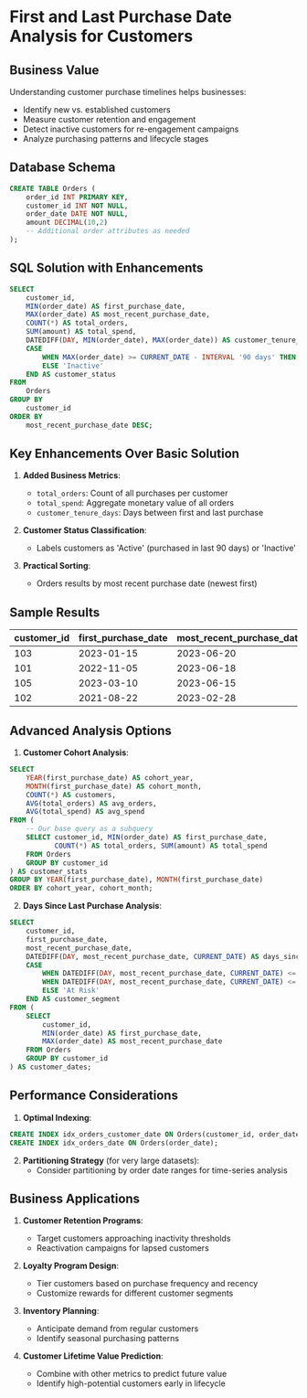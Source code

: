 # First and Last Purchase Date Analysis for Customers

## Business Value
Understanding customer purchase timelines helps businesses:
- Identify new vs. established customers
- Measure customer retention and engagement
- Detect inactive customers for re-engagement campaigns
- Analyze purchasing patterns and lifecycle stages

## Database Schema
```sql
CREATE TABLE Orders (
    order_id INT PRIMARY KEY,
    customer_id INT NOT NULL,
    order_date DATE NOT NULL,
    amount DECIMAL(10,2)
    -- Additional order attributes as needed
);
```

## SQL Solution with Enhancements

```sql
SELECT 
    customer_id,
    MIN(order_date) AS first_purchase_date,
    MAX(order_date) AS most_recent_purchase_date,
    COUNT(*) AS total_orders,
    SUM(amount) AS total_spend,
    DATEDIFF(DAY, MIN(order_date), MAX(order_date)) AS customer_tenure_days,
    CASE 
        WHEN MAX(order_date) >= CURRENT_DATE - INTERVAL '90 days' THEN 'Active'
        ELSE 'Inactive' 
    END AS customer_status
FROM 
    Orders
GROUP BY 
    customer_id
ORDER BY 
    most_recent_purchase_date DESC;
```

## Key Enhancements Over Basic Solution

1. **Added Business Metrics**:
   - `total_orders`: Count of all purchases per customer
   - `total_spend`: Aggregate monetary value of all orders
   - `customer_tenure_days`: Days between first and last purchase

2. **Customer Status Classification**:
   - Labels customers as 'Active' (purchased in last 90 days) or 'Inactive'

3. **Practical Sorting**:
   - Orders results by most recent purchase date (newest first)

## Sample Results

| customer_id | first_purchase_date | most_recent_purchase_date | total_orders | total_spend | customer_tenure_days | customer_status |
|-------------|---------------------|---------------------------|--------------|-------------|----------------------|-----------------|
| 103         | 2023-01-15          | 2023-06-20                | 12           | 1450.00     | 156                  | Active          |
| 101         | 2022-11-05          | 2023-06-18                | 8            | 890.50      | 225                  | Active          |
| 105         | 2023-03-10          | 2023-06-15                | 5            | 420.00      | 97                   | Active          |
| 102         | 2021-08-22          | 2023-02-28                | 23           | 3100.75     | 555                  | Inactive        |

## Advanced Analysis Options

1. **Customer Cohort Analysis**:
```sql
SELECT
    YEAR(first_purchase_date) AS cohort_year,
    MONTH(first_purchase_date) AS cohort_month,
    COUNT(*) AS customers,
    AVG(total_orders) AS avg_orders,
    AVG(total_spend) AS avg_spend
FROM (
    -- Our base query as a subquery
    SELECT customer_id, MIN(order_date) AS first_purchase_date,
           COUNT(*) AS total_orders, SUM(amount) AS total_spend
    FROM Orders
    GROUP BY customer_id
) AS customer_stats
GROUP BY YEAR(first_purchase_date), MONTH(first_purchase_date)
ORDER BY cohort_year, cohort_month;
```

2. **Days Since Last Purchase Analysis**:
```sql
SELECT
    customer_id,
    first_purchase_date,
    most_recent_purchase_date,
    DATEDIFF(DAY, most_recent_purchase_date, CURRENT_DATE) AS days_since_last_purchase,
    CASE
        WHEN DATEDIFF(DAY, most_recent_purchase_date, CURRENT_DATE) <= 30 THEN 'High Value'
        WHEN DATEDIFF(DAY, most_recent_purchase_date, CURRENT_DATE) <= 90 THEN 'Medium Value'
        ELSE 'At Risk'
    END AS customer_segment
FROM (
    SELECT 
        customer_id,
        MIN(order_date) AS first_purchase_date,
        MAX(order_date) AS most_recent_purchase_date
    FROM Orders
    GROUP BY customer_id
) AS customer_dates;
```

## Performance Considerations

1. **Optimal Indexing**:
```sql
CREATE INDEX idx_orders_customer_date ON Orders(customer_id, order_date);
CREATE INDEX idx_orders_date ON Orders(order_date);
```

2. **Partitioning Strategy** (for very large datasets):
   - Consider partitioning by order date ranges for time-series analysis

## Business Applications

1. **Customer Retention Programs**:
   - Target customers approaching inactivity thresholds
   - Reactivation campaigns for lapsed customers

2. **Loyalty Program Design**:
   - Tier customers based on purchase frequency and recency
   - Customize rewards for different customer segments

3. **Inventory Planning**:
   - Anticipate demand from regular customers
   - Identify seasonal purchasing patterns

4. **Customer Lifetime Value Prediction**:
   - Combine with other metrics to predict future value
   - Identify high-potential customers early in lifecycle
